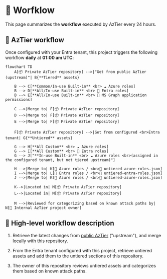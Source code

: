 # 🔀 Worfklow

This page summarizes the **workflow** executed by AzTier every 24 hours.


## 🔄 AzTier workflow

Once configured with your Entra tenant, this project triggers the following workflow **daily** at **01:00 am UTC**:

```mermaid
flowchart TD
    A[📦 Private AzTier repository] -->|"Get from public AzTier (upstream)"| B{**Tiered** assets}

    B --> C[**Common/In-use Built-in** <br> ☁️ Azure roles]
    B --> D[**All/In-use Built-in** <br> 👤 Entra roles]
    B --> E[**All/In-use Built-in** <br> 🤖 MS Graph application permissions]

    C -->|Merge to| F[📦 Private AzTier repository]
    D -->|Merge to| F[📦 Private AzTier repository]
    E -->|Merge to| F[📦 Private AzTier repository]

    F[📦 Private AzTier repository] -->|Get from configured <br>Entra tenant| G{**Untiered** assets}

    G --> H[**All Custom** <br> ☁️ Azure roles]
    G --> I[**All Custom** <br> 👤 Entra roles]
    G --> J["**In-use Built-in** <br> ☁️ Azure roles <br>(assigned in the configured tenant, but not tiered upstream)"]

    H -->|Merge to| K[📂 Azure roles / <br>📄 untiered-azure-roles.json]
    I -->|Merge to| L[📂 Entra roles / <br>📄 untiered-entra-roles.json]
    J -->|Merge to| K[📂 Azure roles / <br>📄 untiered-azure-roles.json]

    K-->|Located in| M[📦 Private AzTier repository]
    L-->|Located in| M[📦 Private AzTier repository]

    M -->|Reviewed for categorizing based on known attack paths by| N[👤 Internal AzTier project owner]
```

## 📃 High-level workflow description

1. Retrieve the latest changes from [public AzTier](https://github.com/emiliensocchi/azure-tiering) ("upstream"), and merge locally with this repository.

2. From the Entra tenant configured with this project, retrieve untiered assets and add them to the untiered sections of this repository.

3. The owner of this repository reviews untiered assets and categorizes them based on known attack paths.
